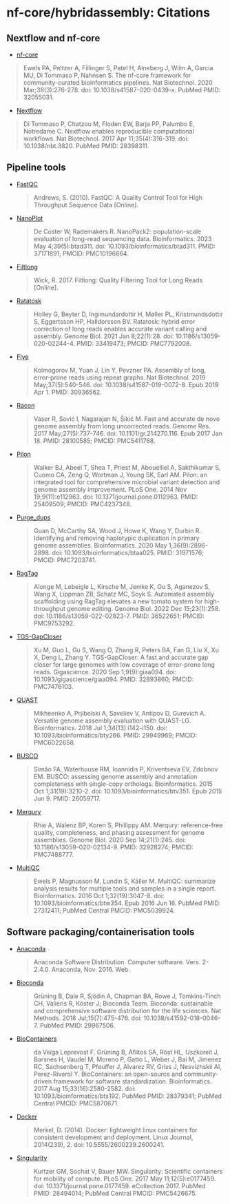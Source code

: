 # nf-core/hybridassembly: Citations

## Nextflow and nf-core

- [nf-core](https://pubmed.ncbi.nlm.nih.gov/32055031/)

> Ewels PA, Peltzer A, Fillinger S, Patel H, Alneberg J, Wilm A, Garcia MU, Di Tommaso P, Nahnsen S. The nf-core framework for community-curated bioinformatics pipelines. Nat Biotechnol. 2020 Mar;38(3):276-278. doi: 10.1038/s41587-020-0439-x. PubMed PMID: 32055031.

- [Nextflow](https://pubmed.ncbi.nlm.nih.gov/28398311/)

> Di Tommaso P, Chatzou M, Floden EW, Barja PP, Palumbo E, Notredame C. Nextflow enables reproducible computational workflows. Nat Biotechnol. 2017 Apr 11;35(4):316-319. doi: 10.1038/nbt.3820. PubMed PMID: 28398311.

## Pipeline tools

- [FastQC](https://www.bioinformatics.babraham.ac.uk/projects/fastqc/)

  > Andrews, S. (2010). FastQC: A Quality Control Tool for High Throughput Sequence Data [Online].

- [NanoPlot](https://pubmed.ncbi.nlm.nih.gov/37171891/)

  > De Coster W, Rademakers R. NanoPack2: population-scale evaluation of long-read sequencing data. Bioinformatics. 2023 May 4;39(5):btad311. doi: 10.1093/bioinformatics/btad311. PMID: 37171891; PMCID: PMC10196664.

- [Filtlong](https://github.com/rrwick/Filtlong)

  > Wick, R. 2017. Filtlong: Quality Filtering Tool for Long Reads [Online].

- [Ratatosk](https://pubmed.ncbi.nlm.nih.gov/33419473/)

  > Holley G, Beyter D, Ingimundardottir H, Møller PL, Kristmundsdottir S, Eggertsson HP, Halldorsson BV. Ratatosk: hybrid error correction of long reads enables accurate variant calling and assembly. Genome Biol. 2021 Jan 8;22(1):28. doi: 10.1186/s13059-020-02244-4. PMID: 33419473; PMCID: PMC7792008.

- [Flye](https://pubmed.ncbi.nlm.nih.gov/30936562/)

  > Kolmogorov M, Yuan J, Lin Y, Pevzner PA. Assembly of long, error-prone reads using repeat graphs. Nat Biotechnol. 2019 May;37(5):540-546. doi: 10.1038/s41587-019-0072-8. Epub 2019 Apr 1. PMID: 30936562.

- [Racon](https://pubmed.ncbi.nlm.nih.gov/28100585/)

  > Vaser R, Sović I, Nagarajan N, Šikić M. Fast and accurate de novo genome assembly from long uncorrected reads. Genome Res. 2017 May;27(5):737-746. doi: 10.1101/gr.214270.116. Epub 2017 Jan 18. PMID: 28100585; PMCID: PMC5411768.

- [Pilon](https://pubmed.ncbi.nlm.nih.gov/25409509/)

  > Walker BJ, Abeel T, Shea T, Priest M, Abouelliel A, Sakthikumar S, Cuomo CA, Zeng Q, Wortman J, Young SK, Earl AM. Pilon: an integrated tool for comprehensive microbial variant detection and genome assembly improvement. PLoS One. 2014 Nov 19;9(11):e112963. doi: 10.1371/journal.pone.0112963. PMID: 25409509; PMCID: PMC4237348.

- [Purge_dups](https://pubmed.ncbi.nlm.nih.gov/31971576/)

  > Guan D, McCarthy SA, Wood J, Howe K, Wang Y, Durbin R. Identifying and removing haplotypic duplication in primary genome assemblies. Bioinformatics. 2020 May 1;36(9):2896-2898. doi: 10.1093/bioinformatics/btaa025. PMID: 31971576; PMCID: PMC7203741.

- [RagTag](https://pubmed.ncbi.nlm.nih.gov/36522651/)

  > Alonge M, Lebeigle L, Kirsche M, Jenike K, Ou S, Aganezov S, Wang X, Lippman ZB, Schatz MC, Soyk S. Automated assembly scaffolding using RagTag elevates a new tomato system for high-throughput genome editing. Genome Biol. 2022 Dec 15;23(1):258. doi: 10.1186/s13059-022-02823-7. PMID: 36522651; PMCID: PMC9753292.

- [TGS-GapCloser](https://pubmed.ncbi.nlm.nih.gov/32893860/)

  > Xu M, Guo L, Gu S, Wang O, Zhang R, Peters BA, Fan G, Liu X, Xu X, Deng L, Zhang Y. TGS-GapCloser: A fast and accurate gap closer for large genomes with low coverage of error-prone long reads. Gigascience. 2020 Sep 1;9(9):giaa094. doi: 10.1093/gigascience/giaa094. PMID: 32893860; PMCID: PMC7476103.

- [QUAST](https://pubmed.ncbi.nlm.nih.gov/29949969/)

  > Mikheenko A, Prjibelski A, Saveliev V, Antipov D, Gurevich A. Versatile genome assembly evaluation with QUAST-LG. Bioinformatics. 2018 Jul 1;34(13):i142-i150. doi: 10.1093/bioinformatics/bty266. PMID: 29949969; PMCID: PMC6022658.

- [BUSCO](https://pubmed.ncbi.nlm.nih.gov/26059717/)

  > Simão FA, Waterhouse RM, Ioannidis P, Kriventseva EV, Zdobnov EM. BUSCO: assessing genome assembly and annotation completeness with single-copy orthologs. Bioinformatics. 2015 Oct 1;31(19):3210-2. doi: 10.1093/bioinformatics/btv351. Epub 2015 Jun 9. PMID: 26059717.

- [Merqury](https://pubmed.ncbi.nlm.nih.gov/32928274/)

  > Rhie A, Walenz BP, Koren S, Phillippy AM. Merqury: reference-free quality, completeness, and phasing assessment for genome assemblies. Genome Biol. 2020 Sep 14;21(1):245. doi: 10.1186/s13059-020-02134-9. PMID: 32928274; PMCID: PMC7488777.

- [MultiQC](https://pubmed.ncbi.nlm.nih.gov/27312411/)

  > Ewels P, Magnusson M, Lundin S, Käller M. MultiQC: summarize analysis results for multiple tools and samples in a single report. Bioinformatics. 2016 Oct 1;32(19):3047-8. doi: 10.1093/bioinformatics/btw354. Epub 2016 Jun 16. PubMed PMID: 27312411; PubMed Central PMCID: PMC5039924.

## Software packaging/containerisation tools

- [Anaconda](https://anaconda.com)

  > Anaconda Software Distribution. Computer software. Vers. 2-2.4.0. Anaconda, Nov. 2016. Web.

- [Bioconda](https://pubmed.ncbi.nlm.nih.gov/29967506/)

  > Grüning B, Dale R, Sjödin A, Chapman BA, Rowe J, Tomkins-Tinch CH, Valieris R, Köster J; Bioconda Team. Bioconda: sustainable and comprehensive software distribution for the life sciences. Nat Methods. 2018 Jul;15(7):475-476. doi: 10.1038/s41592-018-0046-7. PubMed PMID: 29967506.

- [BioContainers](https://pubmed.ncbi.nlm.nih.gov/28379341/)

  > da Veiga Leprevost F, Grüning B, Aflitos SA, Röst HL, Uszkoreit J, Barsnes H, Vaudel M, Moreno P, Gatto L, Weber J, Bai M, Jimenez RC, Sachsenberg T, Pfeuffer J, Alvarez RV, Griss J, Nesvizhskii AI, Perez-Riverol Y. BioContainers: an open-source and community-driven framework for software standardization. Bioinformatics. 2017 Aug 15;33(16):2580-2582. doi: 10.1093/bioinformatics/btx192. PubMed PMID: 28379341; PubMed Central PMCID: PMC5870671.

- [Docker](https://dl.acm.org/doi/10.5555/2600239.2600241)

  > Merkel, D. (2014). Docker: lightweight linux containers for consistent development and deployment. Linux Journal, 2014(239), 2. doi: 10.5555/2600239.2600241.

- [Singularity](https://pubmed.ncbi.nlm.nih.gov/28494014/)

  > Kurtzer GM, Sochat V, Bauer MW. Singularity: Scientific containers for mobility of compute. PLoS One. 2017 May 11;12(5):e0177459. doi: 10.1371/journal.pone.0177459. eCollection 2017. PubMed PMID: 28494014; PubMed Central PMCID: PMC5426675.
